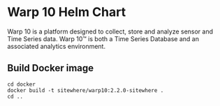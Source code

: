 # Warp 10 Helm Chart

Warp 10 is a platform designed to collect, store and analyze sensor and Time Series data. Warp 10™ is both a Time Series Database and an associated analytics environment.

## Build Docker image

```console
cd docker
docker build -t sitewhere/warp10:2.2.0-sitewhere .
cd ..
```
